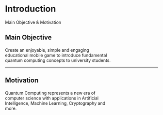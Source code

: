 # Introduction

<p class='slide-subtitle'>Main Objective & Motivation</p>

<div class='section-wrapper'>
  <h2><strong>Main Objective</strong></h2>
  <p>
    Create an enjoyable, simple and engaging
    educational mobile game to introduce fundamental quantum computing concepts
    to university students.
  </p>
  <hr class='divider-2'>
  <h2><strong>Motivation</strong></h2>
  <p>
    Quantum Computing represents a new era of computer science with applications
    in Artificial Intelligence, Machine Learning, Cryptography and more.
  </p>
</div>

<style>
  .section-wrapper > p {
    width: 70%;
  }

  ul > li {
    padding: 0.25em;
  }

  ul > li > p {
    width: 70%;
  }

  .section-wrapper h2 {
    margin-bottom: 1em;
  }

  /* Override slidev style for our paragraphs */
  .section-wrapper p {
    opacity: 1 !important;
  }
</style>
